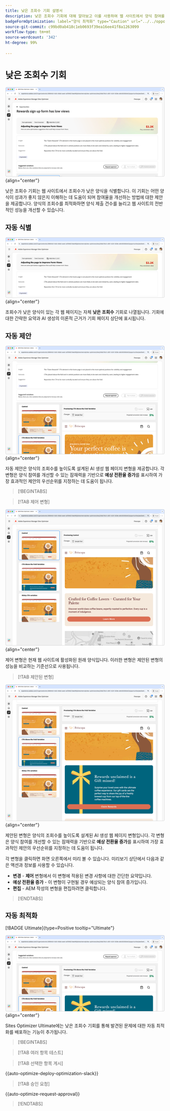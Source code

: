 ```yaml
---
title: 낮은 조회수 기회 설명서
description: 낮은 조회수 기회에 대해 알아보고 이를 사용하여 웹 사이트에서 양식 참여를 개선하는 방법을 알아봅니다.
badgeFormOptimization: label="양식 최적화" type="Caution" url="../../opportunity-types/form-optimization.md" tooltip="양식 최적화"
source-git-commit: c99bd0ab418c1eb0693f39ea16ee41f8a1263099
workflow-type: tm+mt
source-wordcount: '342'
ht-degree: 99%

---
```



# 낮은 조회수 기회

![낮은 조회수 기회](./assets/low-views/hero.png){align="center"}

낮은 조회수 기회는 웹 사이트에서 조회수가 낮은 양식을 식별합니다. 이 기회는 어떤 양식이 성과가 좋지 않은지 이해하는 데 도움이 되며 참여율을 개선하는 방법에 대한 제안을 제공합니다. 양식의 조회수를 최적화하면 양식 제출 건수를 늘리고 웹 사이트의 전반적인 성능을 개선할 수 있습니다.

## 자동 식별

![낮은 조회수 자동 식별](./assets/low-views/auto-identify.png){align="center"}

조회수가 낮은 양식이 있는 각 웹 페이지는 자체 **낮은 조회수** 기회로 나열됩니다. 기회에 대한 간략한 요약과 AI 생성의 이론적 근거가 기회 페이지 상단에 표시됩니다.

## 자동 제안

![낮은 조회수 자동 제안](./assets/low-views/auto-suggest.png){align="center"}

자동 제안은 양식의 조회수를 높이도록 설계된 AI 생성 웹 페이지 변형을 제공합니다. 각 변형은 양식 참여를 개선할 수 있는 잠재력을 기반으로 **예상 전환율 증가**&#x200B;를 표시하여 가장 효과적인 제안의 우선순위를 지정하는 데 도움이 됩니다.

>[!BEGINTABS]

>[!TAB 제어 변형]

![제어 변형](./assets/low-views/control-variation.png){align="center"}

제어 변형은 현재 웹 사이트에 활성화된 원래 양식입니다. 이러한 변형은 제안된 변형의 성능을 비교하는 기준선으로 사용됩니다.

>[!TAB 제안된 변형]

![제안된 변형](./assets/low-views/suggested-variations.png){align="center"}

제안된 변형은 양식의 조회수를 높이도록 설계된 AI 생성 웹 페이지 변형입니다. 각 변형은 양식 참여를 개선할 수 있는 잠재력을 기반으로 **예상 전환율 증가**&#x200B;를 표시하여 가장 효과적인 제안의 우선순위를 지정하는 데 도움이 됩니다.

각 변형을 클릭하면 화면 오른쪽에서 미리 볼 수 있습니다. 미리보기 상단에서 다음과 같은 액션과 정보를 사용할 수 있습니다.

* **변경** - **제어** 변형에서 이 변형에 적용된 변경 사항에 대한 간단한 요약입니다.
* **예상 전환율 증가** - 이 변형이 구현될 경우 예상되는 양식 참여 증가입니다.
* **편집** - AEM 작성의 변형을 편집하려면 클릭합니다.

>[!ENDTABS]

## 자동 최적화

[!BADGE Ultimate]{type=Positive tooltip="Ultimate"}

![낮은 조회수 자동 최적화](./assets/low-views/auto-optimize.png){align="center"}

Sites Optimizer Ultimate에는 낮은 조회수 기회를 통해 발견된 문제에 대한 자동 최적화를 배포하는 기능이 추가됩니다.

>[!BEGINTABS]

>[!TAB 여러 항목 테스트]


>[!TAB 선택한 항목 게시]

{{auto-optimize-deploy-optimization-slack}}

>[!TAB 승인 요청]

{{auto-optimize-request-approval}}

>[!ENDTABS]
